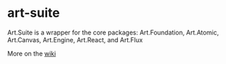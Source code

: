 # art-suite
Art.Suite is a wrapper for the core packages:  Art.Foundation, Art.Atomic, Art.Canvas, Art.Engine, Art.React, and Art.Flux

More on the [wiki](https://github.com/Imikimi-LLC/art-suite/wiki)
